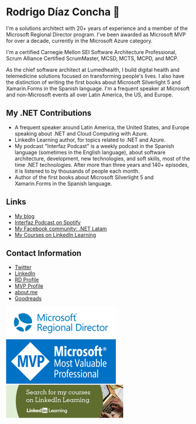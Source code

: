 ﻿# Rodrigo Díaz Concha  👋

I'm a solutions architect with 20+ years of experience and a member of the Microsoft Regional Director program. I've been awarded as Microsoft MVP for over a decade, currently in the Microsoft Azure category.

I'm a certified Carnegie Mellon SEI Software Architecture Professional, Scrum Alliance Certified ScrumMaster, MCSD, MCTS, MCPD, and MCP.

As the chief software architect at Lumedhealth, I build digital health and telemedicine solutions focused on transforming people's lives. I also have the distinction of writing the first books about Microsoft Silverlight 5 and Xamarin.Forms in the Spanish language. I'm a frequent speaker at Microsoft and non-Microsoft events all over Latin America, the US, and Europe.

## My .NET Contributions
* A frequent speaker around Latin America, the United States, and Europe speaking about .NET and Cloud Computing with Azure.
* LinkedIn Learning author, for topics related to .NET and Azure.
* My podcast "Interfaz Podcast" is a weekly podcast in the Spanish language (sometimes in the English language), about software architecture, development, new technologies, and soft skills, most of the time .NET technologies. After more than three years and 140+ episodes, it is listened to by thousands of people each month.
* Author of the first books about Microsoft Silverlight 5 and Xamarin.Forms in the Spanish language.

## Links
* [My blog](https://rdiazconcha.com)
* [Interfaz Podcast on Spotify](https://open.spotify.com/show/7wtArksEB4DCGch35CwUYU?si=L4PoaZVnT_afxPSbr66xxA)
* [My Facebook community: .NET Latam](https://www.facebook.com/groups/diplomadowp71/)
* [My Courses on LinkedIn Learning](https://www.linkedin.com/learning/instructors/rodrigo-diaz-concha)

## Contact Information
* [Twitter](https://twitter.com/rdiazconcha)
* [LinkedIn](https://www.linkedin.com/in/rdiazconcha/)
* [RD Profile](https://rd.microsoft.com/en-us/rodrigo-diazconcha)
* [MVP Profile](https://mvp.microsoft.com/en-us/PublicProfile/4028935?fullName=Rodrigo%20Diaz%20Concha)
* [about.me](https://rdiazconcha.me/)
* [Goodreads](https://goodreads.com/rdiazconcha)

![](https://github.com/rdiazconcha/rdiazconcha/blob/master/media/msrd-logo-192px-alpha-300x86.png?raw=true)
![](https://github.com/rdiazconcha/rdiazconcha/blob/master/media/MVP_Logo_Horizontal_Preferred_Cyan300_RGB_300ppi-300x121.png?raw=true)
![](https://github.com/rdiazconcha/rdiazconcha/blob/master/media/lil_instructor_email_signature_two_b.jpg?raw=true)

<!--
**rdiazconcha/rdiazconcha** is a ✨ _special_ ✨ repository because its `README.md` (this file) appears on your GitHub profile.

Here are some ideas to get you started:

- 🔭 I’m currently working on ...
- 🌱 I’m currently learning ...
- 👯 I’m looking to collaborate on ...
- 🤔 I’m looking for help with ...
- 💬 Ask me about ...
- 📫 How to reach me: ...
- 😄 Pronouns: ...
- ⚡ Fun fact: ...
-->
